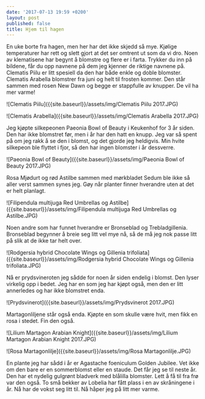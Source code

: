 ```yaml
---
date: '2017-07-13 19:59 +0200'
layout: post
published: false
title: Hjem til hagen
---
```


En uke borte fra hagen, men her har det ikke skjedd så mye. Kjølige temperaturer har rett og slett gjort at det ser omtrent ut som da vi dro. Noen av klematisene har begynt å blomstre og flere er i farta. Trykker du inn på bildene, får du opp navnene på dem jeg kjenner de riktige navnene på.
Clematis Piilu er litt spesiell da den har både enkle og doble blomster. Clematis Arabella blomstrer fra juni og helt til frosten kommer. Den står sammen med rosen New Dawn og begge er stappfulle av knupper. De vil ha mer varme!

![Clematis Piilu]({{site.baseurl}}/assets/img/Clematis Piilu 2017.JPG)

![Clematis Arabella]({{site.baseurl}}/assets/img/Clematis Arabella 2017.JPG)

<!--more-->

Jeg kjøpte silkepeonen Paeonia Bowl of Beauty i Keukenhof for 3 år siden. Den har ikke blomstret før, men i år har den hatt en knupp.  Jeg var så spent på om jeg rakk å se den i blomst, og det gjorde jeg heldigvis.  Min hvite silkepeon ble flyttet i fjor, så den har ingen blomster i år dessverre. 

![Paeonia Bowl of Beauty]({{site.baseurl}}/assets/img/Paeonia Bowl of Beauty 2017.JPG)

Rosa Mjødurt og rød Astilbe sammen med mørkbladet Sedum ble ikke så aller verst sammen synes jeg. Gøy når planter finner hverandre uten at det er helt planlagt. 

![Filipendula multijuga Red Umbrellas og Astilbe]({{site.baseurl}}/assets/img/Filipendula multijuga Red Umbrellas og Astilbe.JPG)

Noen andre som har funnet hverandre er Bronseblad og Trebladgillenia. Bronseblad begynner å breie seg litt vel mye nå, så de må jeg nok passe litt på slik at de ikke tar helt over.

![Rodgersia hybrid Chocolate Wings og Gillenia trifoliata]({{site.baseurl}}/assets/img/Rodgersia hybrid Chocolate Wings og Gillenia trifoliata.JPG)

Nå er prydsvineroten jeg sådde for noen år siden endelig i blomst. Den lyser virkelig opp i bedet. Jeg har en som jeg har kjøpt også, men den er litt annerledes og har ikke blomstret enda.

![Prydsvinerot]({{site.baseurl}}/assets/img/Prydsvinerot 2017.JPG)

Martagonliljene står også enda. Kjøpte en som skulle være hvit, men fikk en rosa i stedet. Fin den også. 

![Lilium Martagon Arabian Knight]({{site.baseurl}}/assets/img/Lilium Martagon Arabian Knight 2017.JPG)

![Rosa Martagonlilje]({{site.baseurl}}/assets/img/Rosa Martagonlilje.JPG)

En plante jeg har sådd i år er Agastache foeniculum Golden Jubilee. Vet ikke om den bare er en sommerblomst eller en staude. Det får jeg se til neste år. Den har et nydelig gulgrønt bladverk med blålilla blomster. Lett å få til fra frø var den også. 
To små bekker av Lobelia har fått plass i en av skråningene i år. Nå har de vokst seg litt til. 
Nå håper jeg på litt mer varme.



